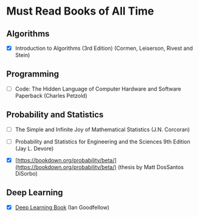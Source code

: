 # Must Read Books of All Time


## Algorithms

* [x]  Introduction to Algorithms (3rd Edition) (Cormen, Leiserson, Rivest and Stein)

## Programming

* [ ]  Code: The Hidden Language of Computer Hardware and Software Paperback (Charles Petzold)


## Probability and Statistics

* [ ]  The Simple and Infinite Joy of Mathematical Statistics (J.N. Corcoran)
* [ ]  Probability and Statistics for Engineering and the Sciences 9th Edition (Jay L. Devore)
* [x]  [https://bookdown.org/probability/beta/](https://bookdown.org/probability/beta/) (thesis by Matt DosSantos DiSorbo)


## Deep Learning

* [x] [Deep Learning Book](https://www.deeplearningbook.org/) (Ian Goodfellow)
